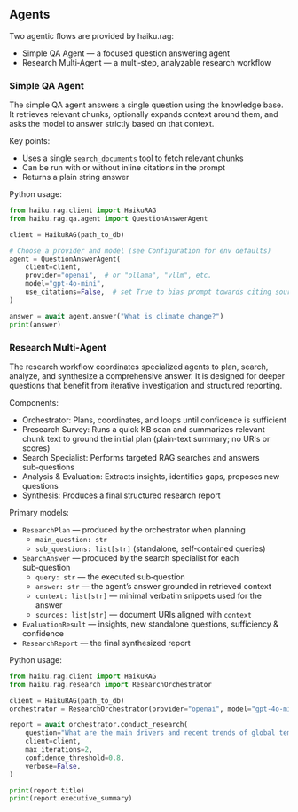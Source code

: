 ## Agents

Two agentic flows are provided by haiku.rag:

- Simple QA Agent — a focused question answering agent
- Research Multi‑Agent — a multi‑step, analyzable research workflow


### Simple QA Agent

The simple QA agent answers a single question using the knowledge base. It retrieves relevant chunks, optionally expands context around them, and asks the model to answer strictly based on that context.

Key points:

- Uses a single `search_documents` tool to fetch relevant chunks
- Can be run with or without inline citations in the prompt
- Returns a plain string answer

Python usage:

```python
from haiku.rag.client import HaikuRAG
from haiku.rag.qa.agent import QuestionAnswerAgent

client = HaikuRAG(path_to_db)

# Choose a provider and model (see Configuration for env defaults)
agent = QuestionAnswerAgent(
    client=client,
    provider="openai",  # or "ollama", "vllm", etc.
    model="gpt-4o-mini",
    use_citations=False,  # set True to bias prompt towards citing sources
)

answer = await agent.answer("What is climate change?")
print(answer)
```

### Research Multi‑Agent

The research workflow coordinates specialized agents to plan, search, analyze, and synthesize a comprehensive answer. It is designed for deeper questions that benefit from iterative investigation and structured reporting.

Components:

- Orchestrator: Plans, coordinates, and loops until confidence is sufficient
- Presearch Survey: Runs a quick KB scan and summarizes relevant chunk text to
  ground the initial plan (plain-text summary; no URIs or scores)
- Search Specialist: Performs targeted RAG searches and answers sub‑questions
- Analysis & Evaluation: Extracts insights, identifies gaps, proposes new questions
- Synthesis: Produces a final structured research report

Primary models:

- `ResearchPlan` — produced by the orchestrator when planning
  - `main_question: str`
  - `sub_questions: list[str]` (standalone, self‑contained queries)
- `SearchAnswer` — produced by the search specialist for each sub‑question
  - `query: str` — the executed sub‑question
  - `answer: str` — the agent’s answer grounded in retrieved context
  - `context: list[str]` — minimal verbatim snippets used for the answer
  - `sources: list[str]` — document URIs aligned with `context`
- `EvaluationResult` — insights, new standalone questions, sufficiency & confidence
- `ResearchReport` — the final synthesized report


Python usage:

```python
from haiku.rag.client import HaikuRAG
from haiku.rag.research import ResearchOrchestrator

client = HaikuRAG(path_to_db)
orchestrator = ResearchOrchestrator(provider="openai", model="gpt-4o-mini")

report = await orchestrator.conduct_research(
    question="What are the main drivers and recent trends of global temperature anomalies since 1990?",
    client=client,
    max_iterations=2,
    confidence_threshold=0.8,
    verbose=False,
)

print(report.title)
print(report.executive_summary)
```

